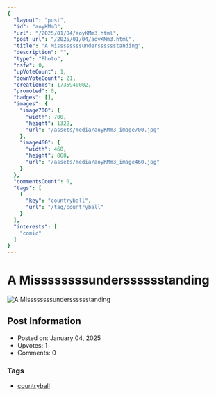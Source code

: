 ```yaml
---
{
  "layout": "post",
  "id": "aoyKMm3",
  "url": "/2025/01/04/aoyKMm3.html",
  "post_url": "/2025/01/04/aoyKMm3.html",
  "title": "A Missssssssundersssssstanding",
  "description": "",
  "type": "Photo",
  "nsfw": 0,
  "upVoteCount": 1,
  "downVoteCount": 21,
  "creationTs": 1735940002,
  "promoted": 0,
  "badges": [],
  "images": {
    "image700": {
      "width": 700,
      "height": 1322,
      "url": "/assets/media/aoyKMm3_image700.jpg"
    },
    "image460": {
      "width": 460,
      "height": 868,
      "url": "/assets/media/aoyKMm3_image460.jpg"
    }
  },
  "commentsCount": 0,
  "tags": [
    {
      "key": "countryball",
      "url": "/tag/countryball"
    }
  ],
  "interests": [
    "comic"
  ]
}
---
```


# A Missssssssundersssssstanding

![A Missssssssundersssssstanding](/assets/media/aoyKMm3_image700.jpg)

## Post Information

- Posted on: January 04, 2025
- Upvotes: 1
- Comments: 0

### Tags

- [countryball](/tag/countryball)
